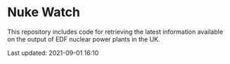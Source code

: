 # Nuke Watch

This repository includes code for retrieving the latest information available on the output of EDF nuclear power plants in the UK.

Last updated: 2021-09-01 16:10